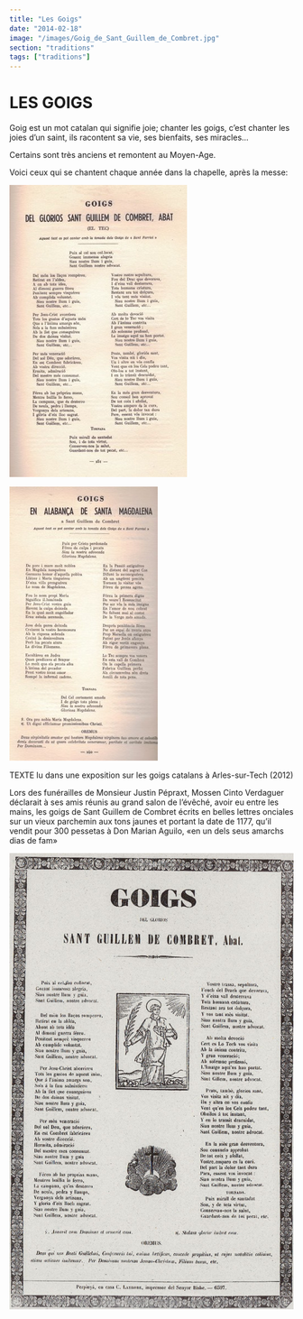 ```yaml
---
title: "Les Goigs"
date: "2014-02-18"
image: "/images/Goig_de_Sant_Guillem_de_Combret.jpg"
section: "traditions"
tags: ["traditions"]
---
```


# LES GOIGS

Goig est un mot catalan qui signifie joie; chanter les goigs, c’est chanter les joies d’un saint, ils racontent sa vie, ses bienfaits, ses miracles…

Certains sont très anciens et remontent au Moyen-Age.

Voici ceux qui se chantent chaque année dans la chapelle, après la messe:

<img
    alt
    src="/images/goigs-de-sant-guillem-de-combret-jpg.jpg"
    class="article-img-cover"
/>

<img
    alt
    src="/images/goigs-de-santa-magdalena-jpg.jpg"
    class="article-img-cover"
/>

TEXTE lu dans une exposition sur les goigs catalans à Arles-sur-Tech (2012)

Lors des funérailles de Monsieur Justin Pépraxt, Mossen Cinto Verdaguer déclarait à ses amis réunis au grand salon de l’évêché, avoir eu entre les mains, les goigs de Sant Guillem de Combret écrits en belles lettres onciales sur un vieux parchemin aux tons jaunes et portant la date de 1177, qu’il vendit pour 300 pessetas à Don Marian Aguilo, «en un dels seus amarchs dias de fam»

<img
    alt="Goigs de Sant Guillem"
    src="/images/Goig_de_Sant_Guillem_de_Combret.jpg"
    class="article-img-cover"
/>
